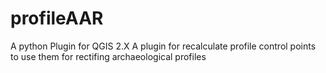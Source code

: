 # profileAAR
A python Plugin for QGIS 2.X
A plugin for recalculate profile control points to use them for rectifing archaeological profiles
